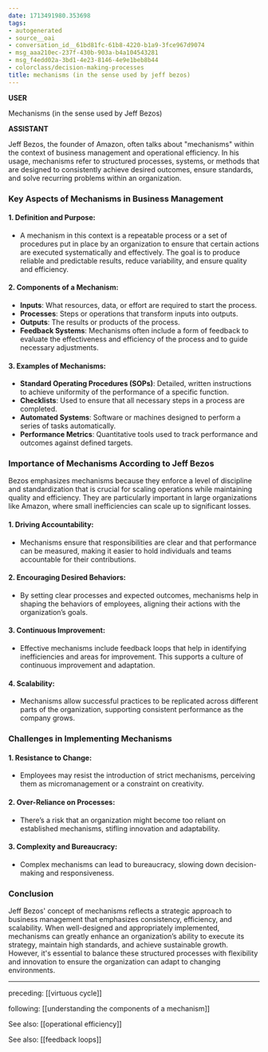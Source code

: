 ```yaml
---
date: 1713491980.353698
tags:
- autogenerated
- source__oai
- conversation_id__61bd81fc-61b8-4220-b1a9-3fce967d9074
- msg_aaa210ec-237f-430b-903a-b4a104543281
- msg_f4edd02a-3bd1-4e23-8146-4e9e1beb8b44
- colorclass/decision-making-processes
title: mechanisms (in the sense used by jeff bezos)
---
```


**USER**

Mechanisms (in the sense used by Jeff Bezos)


**ASSISTANT**

Jeff Bezos, the founder of Amazon, often talks about "mechanisms" within the context of business management and operational efficiency. In his usage, mechanisms refer to structured processes, systems, or methods that are designed to consistently achieve desired outcomes, ensure standards, and solve recurring problems within an organization.

### Key Aspects of Mechanisms in Business Management

#### 1. **Definition and Purpose**:
   - A mechanism in this context is a repeatable process or a set of procedures put in place by an organization to ensure that certain actions are executed systematically and effectively. The goal is to produce reliable and predictable results, reduce variability, and ensure quality and efficiency.

#### 2. **Components of a Mechanism**:
   - **Inputs**: What resources, data, or effort are required to start the process.
   - **Processes**: Steps or operations that transform inputs into outputs.
   - **Outputs**: The results or products of the process.
   - **Feedback Systems**: Mechanisms often include a form of feedback to evaluate the effectiveness and efficiency of the process and to guide necessary adjustments.

#### 3. **Examples of Mechanisms**:
   - **Standard Operating Procedures (SOPs)**: Detailed, written instructions to achieve uniformity of the performance of a specific function.
   - **Checklists**: Used to ensure that all necessary steps in a process are completed.
   - **Automated Systems**: Software or machines designed to perform a series of tasks automatically.
   - **Performance Metrics**: Quantitative tools used to track performance and outcomes against defined targets.

### Importance of Mechanisms According to Jeff Bezos

Bezos emphasizes mechanisms because they enforce a level of discipline and standardization that is crucial for scaling operations while maintaining quality and efficiency. They are particularly important in large organizations like Amazon, where small inefficiencies can scale up to significant losses.

#### 1. **Driving Accountability**:
   - Mechanisms ensure that responsibilities are clear and that performance can be measured, making it easier to hold individuals and teams accountable for their contributions.

#### 2. **Encouraging Desired Behaviors**:
   - By setting clear processes and expected outcomes, mechanisms help in shaping the behaviors of employees, aligning their actions with the organization’s goals.

#### 3. **Continuous Improvement**:
   - Effective mechanisms include feedback loops that help in identifying inefficiencies and areas for improvement. This supports a culture of continuous improvement and adaptation.

#### 4. **Scalability**:
   - Mechanisms allow successful practices to be replicated across different parts of the organization, supporting consistent performance as the company grows.

### Challenges in Implementing Mechanisms

#### 1. **Resistance to Change**:
   - Employees may resist the introduction of strict mechanisms, perceiving them as micromanagement or a constraint on creativity.

#### 2. **Over-Reliance on Processes**:
   - There’s a risk that an organization might become too reliant on established mechanisms, stifling innovation and adaptability.

#### 3. **Complexity and Bureaucracy**:
   - Complex mechanisms can lead to bureaucracy, slowing down decision-making and responsiveness.

### Conclusion

Jeff Bezos' concept of mechanisms reflects a strategic approach to business management that emphasizes consistency, efficiency, and scalability. When well-designed and appropriately implemented, mechanisms can greatly enhance an organization’s ability to execute its strategy, maintain high standards, and achieve sustainable growth. However, it's essential to balance these structured processes with flexibility and innovation to ensure the organization can adapt to changing environments.


---

preceding: [[virtuous cycle]]  


following: [[understanding the components of a mechanism]]

See also: [[operational efficiency]]


See also: [[feedback loops]]